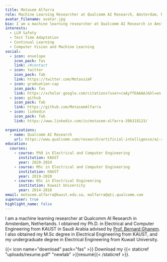 ```yaml
---
title: Motasem Alfarra
role: Machine Learning Researcher at Qualcomm AI Research, Amsterdam, Netherlands
avatar_filename: avatar.jpg
bio: I am a machine learning researcher at Qualcomm AI Research in Amsterdam, Netherlands. I obtained my Ph.D. in Electrical and Computer Engineering from KAUST in Saudi Arabia advised by [Prof. Bernard Ghanem](https://www.bernardghanem.com/). I also obtained my M.Sc degree in Electrical Engineering from KAUST, and my undergraduate degree in Electrical Engineering from Kuwait University. I am interested in domain shifts and LLM safety and how to combat them with test-time adaptation and continual learning. 
interests:
  - LLM Safety
  - Test Time Adaptation
  - Continual Learning
  - Computer Vision and Machine Learning
social:
  - icon: envelope
    icon_pack: fas
    link: /#contact
  - icon: twitter
    icon_pack: fab
    link: https://twitter.com/MotassimF
  - icon: graduation-cap
    icon_pack: fas
    link: https://scholar.google.com/citations?user=caAyffEAAAAJ&hl=en
  - icon: github
    icon_pack: fab
    link: https://github.com/MotasemAlfarra
  - icon: linkedin
    icon_pack: fab
    link: https://www.linkedin.com/in/motasem-alfarra-39b318123/

organizations:
  - name: Qualcomm AI Research
    url: https://www.qualcomm.com/research/artificial-intelligence/ai-research
education:
  courses:
    - course: PhD in Electrical and Computer Engineering
      institution: KAUST
      year: 2020-2024
    - course: MSc in Electrical and Computer Engineering
      institution: KAUST
      year: 2019-2020
    - course: BSc in Electrical Engineering
      institution: Kuwait University
      year: 2014-2018
email: motasem.alfarra@kaust.edu.sa, malfarra@qti.qualcomm.com
superuser: true
highlight_name: false
---
```

I am a machine learning researcher at Qualcomm AI Research in Amsterdam, Netherlands. I obtained my Ph.D. in Electrical and Computer Engineering from KAUST in Saudi Arabia advised by [Prof. Bernard Ghanem](https://www.bernardghanem.com/). I also obtained my M.Sc degree in Electrical Engineering from KAUST, and my undergraduate degree in Electrical Engineering from Kuwait University. 

{{< icon name="download" pack="fas" >}} Download my {{< staticref "uploads/resume.pdf" "newtab" >}}resumé{{< /staticref >}}.
